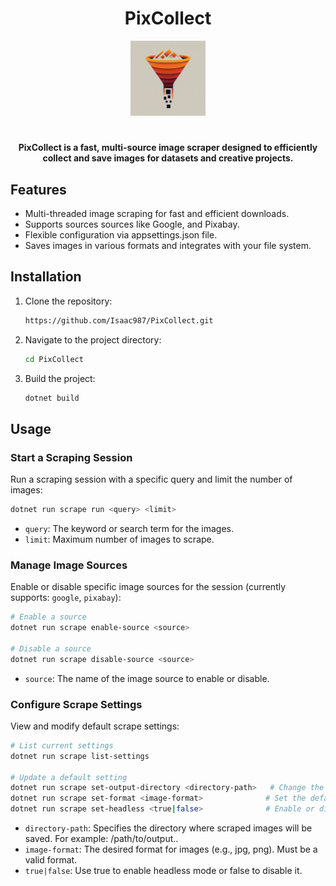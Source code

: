 ﻿<h1 align="center">PixCollect</h1>

<p align="center">
  <a href="https://github.com/Isaac987/PixCollect"><img src="Assets\pix_collect_logo.jpg" alt="PixCollect" height="120" /></a>
</p>

#

<p align="center">
  <strong>
PixCollect is a fast, multi-source image scraper designed to efficiently collect and save images for datasets and creative projects.</strong>
</p>


## Features
- Multi-threaded image scraping for fast and efficient downloads.
- Supports sources sources like Google, and Pixabay.
- Flexible configuration via appsettings.json file.
- Saves images in various formats and integrates with your file system.

## Installation
1. Clone the repository:
   ```bash
   https://github.com/Isaac987/PixCollect.git
   ```
2. Navigate to the project directory:
   ```bash
   cd PixCollect
   ```
3. Build the project:
   ```bash
   dotnet build
   ```

## Usage
### Start a Scraping Session
Run a scraping session with a specific query and limit the number of images:
```bash
dotnet run scrape run <query> <limit>
```
- `query`: The keyword or search term for the images.
- `limit`: Maximum number of images to scrape.

### Manage Image Sources
Enable or disable specific image sources for the session (currently supports: `google`, `pixabay`):
```bash
# Enable a source
dotnet run scrape enable-source <source>

# Disable a source
dotnet run scrape disable-source <source>
```
- `source`: The name of the image source to enable or disable.

### Configure Scrape Settings
View and modify default scrape settings:
```bash
# List current settings
dotnet run scrape list-settings

# Update a default setting
dotnet run scrape set-output-directory <directory-path>   # Change the output directory
dotnet run scrape set-format <image-format>              # Set the default image format
dotnet run scrape set-headless <true|false>              # Enable or disable headless mode
```
- `directory-path`: Specifies the directory where scraped images will be saved. For example: /path/to/output..
- `image-format`: The desired format for images (e.g., jpg, png). Must be a valid format.
- `true|false`: Use true to enable headless mode or false to disable it.



